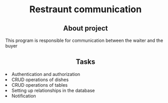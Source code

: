 <h1 align="center">Restraunt communication</h1>

<h2 align="center">About project</h2>
<p>This program is responsible for communication between the waiter and the buyer</p>


<h2 align="center">Tasks</h2>
<li>Authentication and authorization </li>
<li>CRUD operations of dishes</li>
<li>CRUD operations of tables</li>
<li>Setting up relationships in the database</li>
<li>Notification</li>
